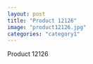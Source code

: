 ```yaml
---
layout: post
title: "Product 12126"
image: "product12126.jpg"
categories: "category1"
---
```

Product 12126
